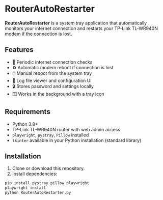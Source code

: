 # RouterAutoRestarter

**RouterAutoRestarter** is a system tray application that automatically monitors your internet connection and restarts your TP-Link TL-WR940N modem if the connection is lost.

## Features

- 📡 Periodic internet connection checks
- ♻️ Automatic modem reboot if connection is lost
- 🖱️ Manual reboot from the system tray
- 📝 Log file viewer and configuration UI
- 🔒 Stores password and settings locally
- 🪟 Works in the background with a tray icon

## Requirements

- Python 3.8+
- TP-Link TL-WR940N router with web admin access
- `playwright`, `pystray`, `Pillow` installed
- `tkinter` available in your Python installation (standard library)

## Installation

1. Clone or download this repository.
2. Install dependencies:

```bash
pip install pystray pillow playwright
playwright install
python RouterAutoRestarter.py